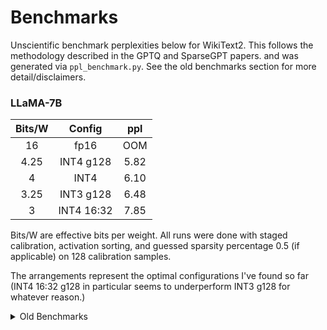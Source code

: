 # Benchmarks

Unscientific benchmark perplexities below for WikiText2. This follows the methodology described in the GPTQ and SparseGPT papers. and was generated via `ppl_benchmark.py`. See the old benchmarks section for more detail/disclaimers.

### LLaMA-7B

| Bits/W |   Config   |  ppl |
| :----: | :--------: | :--: |
|    16  |     fp16   |  OOM |
|  4.25  |  INT4 g128 | 5.82 |
|     4  |     INT4   | 6.10 |
|  3.25  |  INT3 g128 | 6.48 |
|     3  | INT4 16:32 | 7.85 |

Bits/W are effective bits per weight. All runs were done with staged calibration, activation sorting, and guessed sparsity percentage 0.5 (if applicable) on 128 calibration samples.

The arrangements represent the optimal configurations I've found so far (INT4 16:32 g128 in particular seems to underperform INT3 g128 for whatever reason.)


<details><summary>Old Benchmarks</summary>
<p>
Results are separated by base model I've tested. Note that your numbers may vary since quantization doesn't seem to be entirely deterministic (somehow.) Also, PPL seems to be very sensitive to the quality of calibration data as well. YMMV.

Note that the below benchmarks were current as-of 3c1c616, and predate some of the new quantization options.

### OPT

| Bits | Sparsity |  125M |  2.7B |
| :--: | :------: | :---: | :---: |
|  16  |   100%   | 27.66 | 12.46 |
|   4  |   100%   | 31.13 | 13.16 |
|   4  |  16:32   | 40.97 | 14.61 |

### LLaMA

| Bits | Sparsity |  7B  |  13B |
| :--: | :------: | :--: | :--: |
|  16  |   100%   |  OOM |  OOM |
|   4  |   100%   | 6.83 |  OOM |
|   4  |  16:32   | 9.53 | 6.78 |

### Pythia

| Bits | Sparsity |  350M | 1.3B  |
| :--: | :------: | :---: | :---: |
|  16  |   100%   | 16.66 | 12.68 |
|   4  |   100%   | 22.41 | 13.69 |
|   4  |  16:32   | 57.54 | 21.02 |

(not sure why sparsity hurts PPL so much here)
</p>
</details>